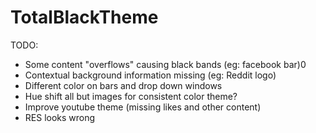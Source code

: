 # TotalBlackTheme

TODO:

- Some content "overflows" causing black bands (eg: facebook bar)0
- Contextual background information missing (eg: Reddit logo)
- Different color on bars and drop down windows
- Hue shift all but images for consistent color theme?
- Improve youtube theme (missing likes and other content)
- RES looks wrong


